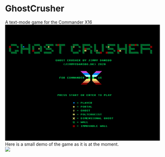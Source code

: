 # GhostCrusher
A text-mode game for the Commander X16
<img src=gc05.jpg /><br />
Here is a small demo of the game as it is at the moment.<br />
<img src=1stPlay.gif />
